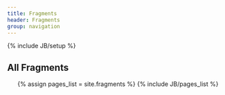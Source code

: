 ```yaml
---
title: Fragments
header: Fragments
group: navigation
---
```

{% include JB/setup %}

<h2>All Fragments</h2>

<ul>
{% assign pages_list = site.fragments %}
{% include JB/pages_list %}
</ul>
